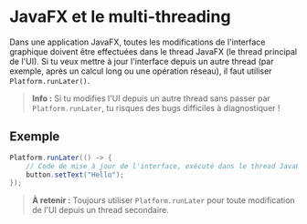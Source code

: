 # JavaFX et le multi-threading

Dans une application JavaFX, toutes les modifications de l'interface graphique doivent être effectuées dans le thread JavaFX (le thread principal de l'UI). Si tu veux mettre à jour l'interface depuis un autre thread (par exemple, après un calcul long ou une opération réseau), il faut utiliser `Platform.runLater()`.

> **Info :**
> Si tu modifies l'UI depuis un autre thread sans passer par `Platform.runLater`, tu risques des bugs difficiles à diagnostiquer !

## Exemple

```java
Platform.runLater(() -> {
    // Code de mise à jour de l'interface, exécuté dans le thread JavaFX
    button.setText("Hello");
});
```

> **À retenir :**
> Toujours utiliser `Platform.runLater` pour toute modification de l'UI depuis un thread secondaire.
